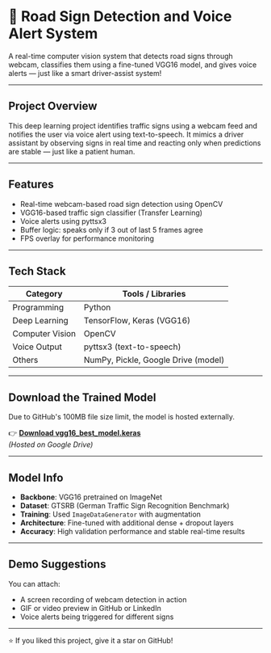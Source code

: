 # 🚦 Road Sign Detection and Voice Alert System

A real-time computer vision system that detects road signs through webcam, classifies them using a fine-tuned VGG16 model, and gives voice alerts — just like a smart driver-assist system!

---

## Project Overview

This deep learning project identifies traffic signs using a webcam feed and notifies the user via voice alert using text-to-speech. It mimics a driver assistant by observing signs in real time and reacting only when predictions are stable — just like a patient human.

---

## Features

- Real-time webcam-based road sign detection using OpenCV  
- VGG16-based traffic sign classifier (Transfer Learning)  
- Voice alerts using pyttsx3  
- Buffer logic: speaks only if 3 out of last 5 frames agree  
- FPS overlay for performance monitoring  

---

## Tech Stack

| Category        | Tools / Libraries                   |
|----------------|--------------------------------------|
| Programming    | Python                               |
| Deep Learning  | TensorFlow, Keras (VGG16)            |
| Computer Vision| OpenCV                               |
| Voice Output   | pyttsx3 (text-to-speech)             |
| Others         | NumPy, Pickle, Google Drive (model)  |

---

## Download the Trained Model

Due to GitHub's 100MB file size limit, the model is hosted externally.

👉 **[Download vgg16_best_model.keras](https://drive.google.com/file/d/1j3qWtB9Om3A55sSuZgRtJjGfUBTFv2-C/view?usp=sharing)**  
_(Hosted on Google Drive)_

---

## Model Info

- **Backbone**: VGG16 pretrained on ImageNet  
- **Dataset**: GTSRB (German Traffic Sign Recognition Benchmark)  
- **Training**: Used `ImageDataGenerator` with augmentation  
- **Architecture**: Fine-tuned with additional dense + dropout layers  
- **Accuracy**: High validation performance and stable real-time results  

---

## Demo Suggestions

You can attach:
- A screen recording of webcam detection in action  
- GIF or video preview in GitHub or LinkedIn  
- Voice alerts being triggered for different signs

---

⭐ If you liked this project, give it a star on GitHub!


